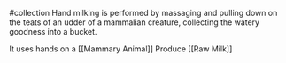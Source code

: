 #collection 
Hand milking is performed by massaging and pulling down on the teats of an udder of a mammalian creature, collecting the watery goodness into a bucket. 

It uses hands
on a [[Mammary Animal]]
Produce [[Raw Milk]]